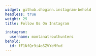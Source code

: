 ```yaml
---
widget: github.shoginn.instagram-behold
headless: true
weight: 29
title: Follow Us On Instagram

instagram:
  username: montanatrouthunters
behold:
  id: fF1NfQr9i4oSZVYeMfud
---
```

